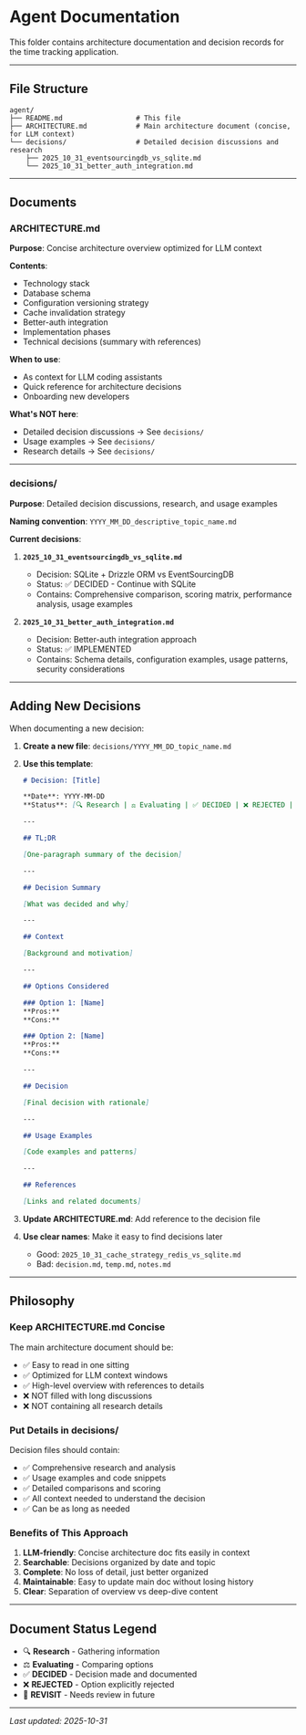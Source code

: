 # Agent Documentation

This folder contains architecture documentation and decision records for the time tracking application.

---

## File Structure

```
agent/
├── README.md                  # This file
├── ARCHITECTURE.md            # Main architecture document (concise, for LLM context)
└── decisions/                 # Detailed decision discussions and research
    ├── 2025_10_31_eventsourcingdb_vs_sqlite.md
    └── 2025_10_31_better_auth_integration.md
```

---

## Documents

### ARCHITECTURE.md

**Purpose**: Concise architecture overview optimized for LLM context

**Contents**:
- Technology stack
- Database schema
- Configuration versioning strategy
- Cache invalidation strategy
- Better-auth integration
- Implementation phases
- Technical decisions (summary with references)

**When to use**: 
- As context for LLM coding assistants
- Quick reference for architecture decisions
- Onboarding new developers

**What's NOT here**:
- Detailed decision discussions → See `decisions/`
- Usage examples → See `decisions/`
- Research details → See `decisions/`

---

### decisions/

**Purpose**: Detailed decision discussions, research, and usage examples

**Naming convention**: `YYYY_MM_DD_descriptive_topic_name.md`

**Current decisions**:

1. **`2025_10_31_eventsourcingdb_vs_sqlite.md`**
   - Decision: SQLite + Drizzle ORM vs EventSourcingDB
   - Status: ✅ DECIDED - Continue with SQLite
   - Contains: Comprehensive comparison, scoring matrix, performance analysis, usage examples
   
2. **`2025_10_31_better_auth_integration.md`**
   - Decision: Better-auth integration approach
   - Status: ✅ IMPLEMENTED
   - Contains: Schema details, configuration examples, usage patterns, security considerations

---

## Adding New Decisions

When documenting a new decision:

1. **Create a new file**: `decisions/YYYY_MM_DD_topic_name.md`

2. **Use this template**:
   ```markdown
   # Decision: [Title]
   
   **Date**: YYYY-MM-DD
   **Status**: [🔍 Research | ⚖️ Evaluating | ✅ DECIDED | ❌ REJECTED | 🔄 REVISIT]
   
   ---
   
   ## TL;DR
   
   [One-paragraph summary of the decision]
   
   ---
   
   ## Decision Summary
   
   [What was decided and why]
   
   ---
   
   ## Context
   
   [Background and motivation]
   
   ---
   
   ## Options Considered
   
   ### Option 1: [Name]
   **Pros:**
   **Cons:**
   
   ### Option 2: [Name]
   **Pros:**
   **Cons:**
   
   ---
   
   ## Decision
   
   [Final decision with rationale]
   
   ---
   
   ## Usage Examples
   
   [Code examples and patterns]
   
   ---
   
   ## References
   
   [Links and related documents]
   ```

3. **Update ARCHITECTURE.md**: Add reference to the decision file

4. **Use clear names**: Make it easy to find decisions later
   - Good: `2025_10_31_cache_strategy_redis_vs_sqlite.md`
   - Bad: `decision.md`, `temp.md`, `notes.md`

---

## Philosophy

### Keep ARCHITECTURE.md Concise

The main architecture document should be:
- ✅ Easy to read in one sitting
- ✅ Optimized for LLM context windows
- ✅ High-level overview with references to details
- ❌ NOT filled with long discussions
- ❌ NOT containing all research details

### Put Details in decisions/

Decision files should contain:
- ✅ Comprehensive research and analysis
- ✅ Usage examples and code snippets
- ✅ Detailed comparisons and scoring
- ✅ All context needed to understand the decision
- ✅ Can be as long as needed

### Benefits of This Approach

1. **LLM-friendly**: Concise architecture doc fits easily in context
2. **Searchable**: Decisions organized by date and topic
3. **Complete**: No loss of detail, just better organized
4. **Maintainable**: Easy to update main doc without losing history
5. **Clear**: Separation of overview vs deep-dive content

---

## Document Status Legend

- 🔍 **Research** - Gathering information
- ⚖️ **Evaluating** - Comparing options
- ✅ **DECIDED** - Decision made and documented
- ❌ **REJECTED** - Option explicitly rejected
- 🔄 **REVISIT** - Needs review in future

---

_Last updated: 2025-10-31_

